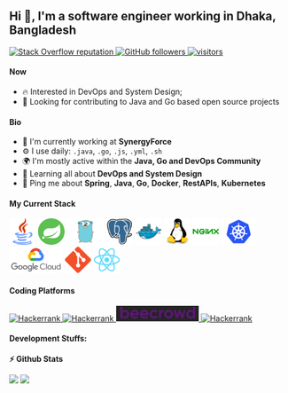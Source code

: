 ## Hi 👋, I'm a software engineer working in Dhaka, Bangladesh

<p align="left">
  <a href="https://stackoverflow.com/users/11880241/ashikur-rahman-rashid">
    <img alt="Stack Overflow reputation" src="https://img.shields.io/stackexchange/stackoverflow/r/11880241?color=orange&label=reputation&logo=stackoverflow">
  </a>
  <a href="https://github.com/ashikurcmt126?tab=followers">
    <img alt="GitHub followers" src="https://img.shields.io/github/followers/ashikurcmt126?color=green&logo=github">
  </a>
  <a href="https://github.com/ashikurcmt126/">
    <img src="https://komarev.com/ghpvc/?username=ashikurcmt126" alt="visitors" />
  </a>

</p>

#### Now

- :fire: Interested in DevOps and System Design;
- :calendar: Looking for contributing to Java and Go based open source projects 

#### Bio

- 🏢 I'm currently working at **SynergyForce**
- ⚙️ I use daily: `.java`, `.go`, `.js`, `.yml`, `.sh`
- 🌍 I'm mostly active within the **Java, Go and DevOps Community**
- 🌱 Learning all about **DevOps and System Design**
- 💬 Ping me about **Spring**, **Java**, **Go**, **Docker**, **RestAPIs**, **Kubernetes**

#### My Current Stack

<img height="48" src="img/java-original.png" alt="java"> <img height="48" src="img/spring-original.png" alt="Spring"> <img height="48" src="img/go-original.png" alt="Golang"> <img height="48" src="img/postgresql-original.svg" alt="postgress"> <img height="48" src="img/docker-original.svg" alt="Docker"> <img height="48" src="img/linux-original.svg" alt="linux"> <img height="48" src="img/nginx-original.svg" alt="nginx"> <img height="48" src="img/kubernetes-original.png" alt="kubernetes"> <img height="48" src="img/gcp-original.png" alt="google cloud"> <img height="48" src="img/git-original.svg" alt="git"> <img height="48" src="img/react-original.svg" alt="react">

#### Coding Platforms

<p align="left">
  <a href="https://www.hackerrank.com/Calculator_Baba">
    <img alt="Hackerrank" src="https://img.shields.io/badge/-Hackerrank-2EC866?style=for-the-badge&logo=HackerRank&logoColor=white">
  </a>
  <a href="https://auth.geeksforgeeks.org/user/calculator_baba/">
    <img alt="Hackerrank" src="https://img.shields.io/badge/GeeksforGeeks-gray?style=for-the-badge&logo=geeksforgeeks&logoColor=35914c">
  </a>
  <a href="https://www.beecrowd.com.br/judge/en/profile/205880">
    <img height="28" alt="Becrowd" src="img/becrowd.png">
  </a>
  <a href="https://www.hackerearth.com/@ashikur2">
    <img alt="Hackerrank" src="https://img.shields.io/badge/HackerEarth-%232C3454.svg?&style=for-the-badge&logo=HackerEarth&logoColor=Blue">
  </a>
</p>

#### Development Stuffs:

<b>⚡ Github Stats</b>
<p float="left">
<img height="180em" src="https://github-readme-stats.vercel.app/api?username=ashikurcmt126&show_icons=true&hide_border=true&&count_private=true&include_all_commits=true&theme=radical" /> 
<img height="180em" src="https://github-readme-stats.vercel.app/api/top-langs/?username=ashikurcmt126&show_icons=true&hide_border=true&layout=compact&langs_count=8&theme=radical"/>
</p>
